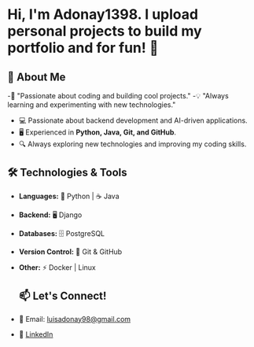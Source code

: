 # Hi, I'm Adonay1398. I upload personal projects to build my portfolio and for fun! 👋
## 🚀 About Me  

-🎯 "Passionate about coding and building cool projects."
-💡 "Always learning and experimenting with new technologies."
- 💻 Passionate about backend development and AI-driven applications.  
- 🖥️ Experienced in **Python, Java, Git, and GitHub**.  
- 🔍 Always exploring new technologies and improving my coding skills.  

## 🛠️ Technologies & Tools  
- **Languages:** 🐍 Python | ☕ Java  
- **Backend:** 🖥️ Django   
- **Databases:** 🗄️ PostgreSQL   
- **Version Control:** 🔧 Git & GitHub  
- **Other:** ⚡ Docker | Linux

  ## 📫 Let's Connect!  
- 📧 Email: luisadonay98@gmail.com  
- 💼 [LinkedIn](www.linkedin.com/in/luis-adonay-peña-briceño-106a1a13a)  
